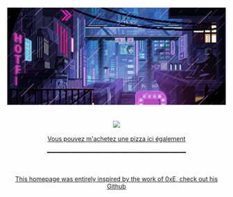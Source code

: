 <head>
  <script type="text/javascript" src="https://cdnjs.buymeacoffee.com/1.0.0/button.prod.min.js" data-name="bmc-button" data-slug="dawoox" data-color="#BD5FFF" data-emoji="🍕"  data-font="Cookie" data-text="Achetez-moi une pizza" data-outline-color="#000" data-font-color="#fff" data-coffee-color="#fd0" data-font-color="#fff"></script>
</head>
<p align="center">
  <img src="https://github.com/Dawoox/Dawoox/blob/master/font.gif">
  <br>
  <br>
  <br>
  <img src="https://github-readme-stats.vercel.app/api?username=dawoox&show_icons=true&theme=dark&?count_private=true&include_all_commits=true">
  <br>
    <a href="https://www.buymeacoffee.com/dawoox">
  <p align="center"> Vous pouvez m'achetez une pizza ici également </p>
  </a>
  <p align="center">━━━━━━━━━━━━━━━━━━━━━━━━━━━━━━━━━━━━━━</p>
  <br>
  <a href="https://github.com/0x307845">
    <p align="center"> This homepage was entirely inspired by the work of 0xE, check out his Github </p>
  </a>
</p>
